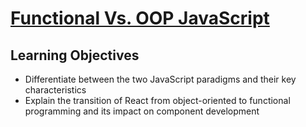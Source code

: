 # [Functional Vs. OOP JavaScript](https://login.codingdojo.com/m/754/16714/124474)

## Learning Objectives
- Differentiate between the two JavaScript paradigms and their key characteristics
- Explain the transition of React from object-oriented to functional programming and its impact on component development
